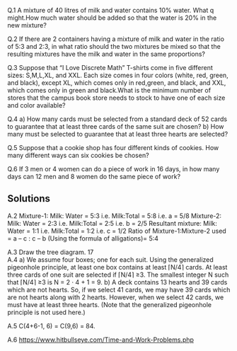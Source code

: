
Q.1 A mixture of 40 litres of milk and water contains 10% water. What q might.How much water should be added so that the water is 20% in the new mixture?  

Q.2 If there are 2 containers having a mixture of milk and water in the ratio of 5:3 and 2:3, in what ratio should the two mixtures be mixed so that the resulting mixtures have the milk and water in the same proportions?  

Q.3 Suppose that “I Love Discrete Math” T-shirts come in five different sizes: S,M,L,XL, and XXL. Each size comes in four colors (white, red, green, and black), except XL, which comes only in red,green, and black, and XXL, which comes only in green and black.What is the minimum number of stores that the campus book store needs to stock to have one of each size and color available?

Q.4 a) How many cards must be selected from a standard
deck of 52 cards to guarantee that at least three cards of the same suit are chosen?
 b) How many must be selected to guarantee that at least three
hearts are selected?

Q.5 Suppose that a cookie shop has four different
kinds of cookies. How many different ways can six
cookies be chosen? 

Q.6 If 3 men or 4 women can do a piece of work in 16 days, in how many days can 12 men and 8 women do the same piece of work?  
 

 













## Solutions
A.2 Mixture-1: Milk: Water = 5:3 i.e. Milk:Total = 5:8 i.e. a = 5/8
Mixture-2: Milk: Water = 2:3 i.e. Milk:Total = 2:5 i.e. b = 2/5
Resultant mixture: Milk: Water = 1:1 i.e. Milk:Total = 1:2 i.e. c = 1/2
Ratio of Mixture-1:Mixture-2 used = a – c : c – b (Using the formula of alligations)= 5:4

A.3 Draw the tree diagram. 17   
A.4  a) We assume four boxes; one for each suit. Using the
generalized pigeonhole principle, at least one box contains at least
⌈N/4⌉ cards. At least three cards of one suit are selected if ⌈N/4⌉
≥3. The smallest integer N such that ⌈N/4⌉ ≥3 is N
= 2 · 4 + 1 = 9.
 b) A deck contains 13 hearts and 39 cards which are not hearts. So, if we
select 41 cards, we may have 39 cards which are not hearts along with 2
hearts. However, when we select 42 cards, we must have at least three
hearts. (Note that the generalized pigeonhole principle is not used here.)

A.5 C(4+6-1, 6) = C(9,6) = 84.

A.6 https://www.hitbullseye.com/Time-and-Work-Problems.php
 

 